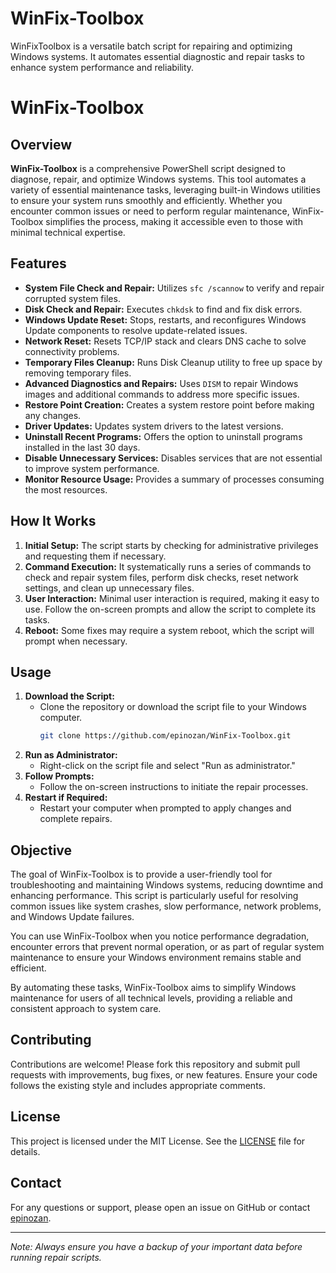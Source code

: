 # WinFix-Toolbox
WinFixToolbox is a versatile batch script for repairing and optimizing Windows systems. It automates essential diagnostic and repair tasks to enhance system performance and reliability.

# WinFix-Toolbox

## Overview

**WinFix-Toolbox** is a comprehensive PowerShell script designed to diagnose, repair, and optimize Windows systems. This tool automates a variety of essential maintenance tasks, leveraging built-in Windows utilities to ensure your system runs smoothly and efficiently. Whether you encounter common issues or need to perform regular maintenance, WinFix-Toolbox simplifies the process, making it accessible even to those with minimal technical expertise.

## Features

- **System File Check and Repair:** Utilizes `sfc /scannow` to verify and repair corrupted system files.
- **Disk Check and Repair:** Executes `chkdsk` to find and fix disk errors.
- **Windows Update Reset:** Stops, restarts, and reconfigures Windows Update components to resolve update-related issues.
- **Network Reset:** Resets TCP/IP stack and clears DNS cache to solve connectivity problems.
- **Temporary Files Cleanup:** Runs Disk Cleanup utility to free up space by removing temporary files.
- **Advanced Diagnostics and Repairs:** Uses `DISM` to repair Windows images and additional commands to address more specific issues.
- **Restore Point Creation:** Creates a system restore point before making any changes.
- **Driver Updates:** Updates system drivers to the latest versions.
- **Uninstall Recent Programs:** Offers the option to uninstall programs installed in the last 30 days.
- **Disable Unnecessary Services:** Disables services that are not essential to improve system performance.
- **Monitor Resource Usage:** Provides a summary of processes consuming the most resources.

## How It Works

1. **Initial Setup:** The script starts by checking for administrative privileges and requesting them if necessary.
2. **Command Execution:** It systematically runs a series of commands to check and repair system files, perform disk checks, reset network settings, and clean up unnecessary files.
3. **User Interaction:** Minimal user interaction is required, making it easy to use. Follow the on-screen prompts and allow the script to complete its tasks.
4. **Reboot:** Some fixes may require a system reboot, which the script will prompt when necessary.

## Usage

1. **Download the Script:**
   - Clone the repository or download the script file to your Windows computer.
     ```sh
     git clone https://github.com/epinozan/WinFix-Toolbox.git
     ```
2. **Run as Administrator:**
   - Right-click on the script file and select "Run as administrator."
3. **Follow Prompts:**
   - Follow the on-screen instructions to initiate the repair processes.
4. **Restart if Required:**
   - Restart your computer when prompted to apply changes and complete repairs.

## Objective

The goal of WinFix-Toolbox is to provide a user-friendly tool for troubleshooting and maintaining Windows systems, reducing downtime and enhancing performance. This script is particularly useful for resolving common issues like system crashes, slow performance, network problems, and Windows Update failures.

You can use WinFix-Toolbox when you notice performance degradation, encounter errors that prevent normal operation, or as part of regular system maintenance to ensure your Windows environment remains stable and efficient.

By automating these tasks, WinFix-Toolbox aims to simplify Windows maintenance for users of all technical levels, providing a reliable and consistent approach to system care.

## Contributing

Contributions are welcome! Please fork this repository and submit pull requests with improvements, bug fixes, or new features. Ensure your code follows the existing style and includes appropriate comments.

## License

This project is licensed under the MIT License. See the [LICENSE](LICENSE) file for details.

## Contact

For any questions or support, please open an issue on GitHub or contact [epinozan](https://github.com/epinozan).

---

*Note: Always ensure you have a backup of your important data before running repair scripts.*

